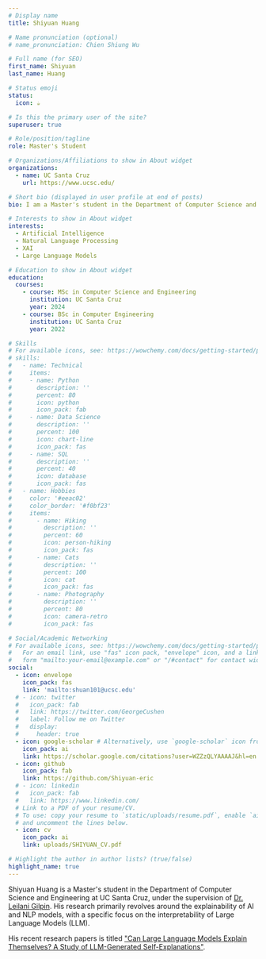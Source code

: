 ```yaml
---
# Display name
title: Shiyuan Huang

# Name pronunciation (optional)
# name_pronunciation: Chien Shiung Wu

# Full name (for SEO)
first_name: Shiyuan
last_name: Huang

# Status emoji
status:
  icon: ☕️

# Is this the primary user of the site?
superuser: true

# Role/position/tagline
role: Master's Student

# Organizations/Affiliations to show in About widget
organizations:
  - name: UC Santa Cruz
    url: https://www.ucsc.edu/

# Short bio (displayed in user profile at end of posts)
bio: I am a Master's student in the Department of Computer Science and Engineering at UC Santa Cruz, under the supervision of [Dr. Leilani Gilpin](https://people.ucsc.edu/~lgilpin/). His research primarily revolves around the explainability of AI and NLP models, with a specific focus on the interpretability of Large Language Models (LLM).

# Interests to show in About widget
interests:
  - Artificial Intelligence
  - Natural Language Processing
  - XAI
  - Large Language Models

# Education to show in About widget
education:
  courses:
    - course: MSc in Computer Science and Engineering
      institution: UC Santa Cruz
      year: 2024
    - course: BSc in Computer Engineering
      institution: UC Santa Cruz
      year: 2022

# Skills
# For available icons, see: https://wowchemy.com/docs/getting-started/page-builder/#icons
# skills:
#   - name: Technical
#     items:
#     - name: Python
#       description: ''
#       percent: 80
#       icon: python
#       icon_pack: fab
#     - name: Data Science
#       description: ''
#       percent: 100
#       icon: chart-line
#       icon_pack: fas
#     - name: SQL
#       description: ''
#       percent: 40
#       icon: database
#       icon_pack: fas
#   - name: Hobbies
#     color: '#eeac02'
#     color_border: '#f0bf23'
#     items:
#       - name: Hiking
#         description: ''
#         percent: 60
#         icon: person-hiking
#         icon_pack: fas
#       - name: Cats
#         description: ''
#         percent: 100
#         icon: cat
#         icon_pack: fas
#       - name: Photography
#         description: ''
#         percent: 80
#         icon: camera-retro
#         icon_pack: fas

# Social/Academic Networking
# For available icons, see: https://wowchemy.com/docs/getting-started/page-builder/#icons
#   For an email link, use "fas" icon pack, "envelope" icon, and a link in the
#   form "mailto:your-email@example.com" or "/#contact" for contact widget.
social:
  - icon: envelope
    icon_pack: fas
    link: 'mailto:shuan101@ucsc.edu'
  # - icon: twitter
  #   icon_pack: fab
  #   link: https://twitter.com/GeorgeCushen
  #   label: Follow me on Twitter
  #   display:
  #     header: true
  - icon: google-scholar # Alternatively, use `google-scholar` icon from `ai` icon pack
    icon_pack: ai
    link: https://scholar.google.com/citations?user=WZZzQLYAAAAJ&hl=en
  - icon: github
    icon_pack: fab
    link: https://github.com/Shiyuan-eric
  # - icon: linkedin
  #   icon_pack: fab
  #   link: https://www.linkedin.com/
  # Link to a PDF of your resume/CV.
  # To use: copy your resume to `static/uploads/resume.pdf`, enable `ai` icons in `params.yaml`,
  # and uncomment the lines below.
  - icon: cv
    icon_pack: ai
    link: uploads/SHIYUAN_CV.pdf

# Highlight the author in author lists? (true/false)
highlight_name: true
---
```


Shiyuan Huang is a Master's student in the Department of Computer Science and Engineering at UC Santa Cruz, under the supervision of [Dr. Leilani Gilpin](https://people.ucsc.edu/~lgilpin/). His research primarily revolves around the explainability of AI and NLP models, with a specific focus on the interpretability of Large Language Models (LLM).

His recent research papers is titled ["Can Large Language Models Explain Themselves? A Study of LLM-Generated Self-Explanations"](https://arxiv.org/pdf/2310.11207.pdf).